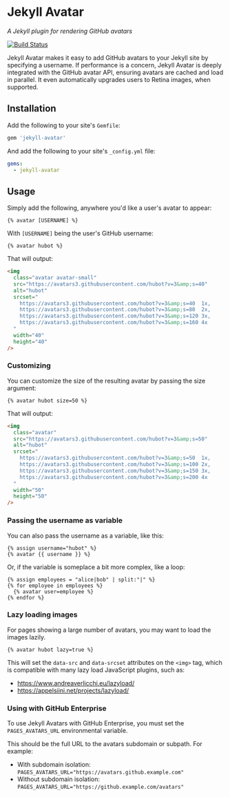 # Jekyll Avatar

_A Jekyll plugin for rendering GitHub avatars_

[![Build Status](https://travis-ci.org/benbalter/jekyll-avatar.svg)](https://travis-ci.org/benbalter/jekyll-avatar)

Jekyll Avatar makes it easy to add GitHub avatars to your Jekyll site by specifying a username. If performance is a concern, Jekyll Avatar is deeply integrated with the GitHub avatar API, ensuring avatars are cached and load in parallel. It even automatically upgrades users to Retina images, when supported.

## Installation

Add the following to your site's `Gemfile`:

```ruby
gem 'jekyll-avatar'
```

And add the following to your site's `_config.yml` file:

```yaml
gems:
  - jekyll-avatar
```

## Usage

Simply add the following, anywhere you'd like a user's avatar to appear:

```
{% avatar [USERNAME] %}
```

With `[USERNAME]` being the user's GitHub username:

```
{% avatar hubot %}
```

That will output:

```html
<img
  class="avatar avatar-small"
  src="https://avatars3.githubusercontent.com/hubot?v=3&amp;s=40"
  alt="hubot"
  srcset="
    https://avatars3.githubusercontent.com/hubot?v=3&amp;s=40  1x,
    https://avatars3.githubusercontent.com/hubot?v=3&amp;s=80  2x,
    https://avatars3.githubusercontent.com/hubot?v=3&amp;s=120 3x,
    https://avatars3.githubusercontent.com/hubot?v=3&amp;s=160 4x
  "
  width="40"
  height="40"
/>
```

### Customizing

You can customize the size of the resulting avatar by passing the size argument:

```
{% avatar hubot size=50 %}
```

That will output:

```html
<img
  class="avatar"
  src="https://avatars3.githubusercontent.com/hubot?v=3&amp;s=50"
  alt="hubot"
  srcset="
    https://avatars3.githubusercontent.com/hubot?v=3&amp;s=50  1x,
    https://avatars3.githubusercontent.com/hubot?v=3&amp;s=100 2x,
    https://avatars3.githubusercontent.com/hubot?v=3&amp;s=150 3x,
    https://avatars3.githubusercontent.com/hubot?v=3&amp;s=200 4x
  "
  width="50"
  height="50"
/>
```

### Passing the username as variable

You can also pass the username as a variable, like this:

```
{% assign username="hubot" %}
{% avatar {{ username }} %}
```

Or, if the variable is someplace a bit more complex, like a loop:

```
{% assign employees = "alice|bob" | split:"|" %}
{% for employee in employees %}
  {% avatar user=employee %}
{% endfor %}
```

### Lazy loading images

For pages showing a large number of avatars, you may want to load the images lazily.

```liquid
{% avatar hubot lazy=true %}
```

This will set the `data-src` and `data-srcset` attributes on the `<img>` tag, which is compatible with many lazy load JavaScript plugins, such as:

- https://www.andreaverlicchi.eu/lazyload/
- https://appelsiini.net/projects/lazyload/

### Using with GitHub Enterprise

To use Jekyll Avatars with GitHub Enterprise, you must set the `PAGES_AVATARS_URL` environmental variable.

This should be the full URL to the avatars subdomain or subpath. For example:

- With subdomain isolation: `PAGES_AVATARS_URL="https://avatars.github.example.com"`
- Without subdomain isolation: `PAGES_AVATARS_URL="https://github.example.com/avatars"`
